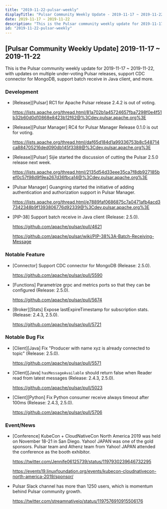```yaml
---
title: "2019-11-22-pulsar-weekly"
displayTitle: "Pulsar Community Weekly Update - 2019-11-17 ~ 2019-11-22"
date: 2019-11-17 ~ 2019-11-22
description: "This is the Pulsar community weekly update for 2019-11-17 ~ 2019-11-22, with updates on multiple under-voting Pulsar releases, support CDC connector for MongoDB, support batch receive in Java client, and more."
id: "2019-11-22-pulsar-weekly"
---
```


## [Pulsar Community Weekly Update] 2019-11-17 ~ 2019-11-22

This is the Pulsar community weekly update for 2019-11-17 ~ 2019-11-22, with updates on multiple under-voting Pulsar releases, support CDC connector for MongoDB, support batch receive in Java client, and more.

### Development

- [Release][Pulsar] RC1 for Apache Pulsar release 2.4.2 is out of voting.

    https://lists.apache.org/thread.html/81a702b1a45724657fba7298f0e4f51b32b60d0d10868e8423b12f62@%3Cdev.pulsar.apache.org%3E

- [Release][Pulsar Manager] RC4 for Pulsar Manager Release 0.1.0 is out for voting.

    https://lists.apache.org/thread.html/daf65d184d1a99336753b8c548714ca884705216ded090db145f3388@%3Cdev.pulsar.apache.org%3E
    
- [Release][Pulsar] Sijie started the discussion of cutting the Pulsar 2.5.0 release next week.

    https://lists.apache.org/thread.html/2135d54d33eee35ca7f8db927185bef0c57f98d9f9ea267d36fbca14@%3Cdev.pulsar.apache.org%3E

- [Pulsar Manager] Guangning started the initiative of adding authentication and authorization support in Pulsar Manager.

    https://lists.apache.org/thread.html/e7889faf0686875c7a0471afb4acd37342348b9f1393806776d92339@%3Cdev.pulsar.apache.org%3E

- [PIP-38] Support batch receive in Java client (Release: 2.5.0).

    https://github.com/apache/pulsar/pull/4621
    
    https://github.com/apache/pulsar/wiki/PIP-38%3A-Batch-Receiving-Message

### Notable Feature

- [Connector] Support CDC connector for MongoDB (Release: 2.5.0).

    https://github.com/apache/pulsar/pull/5590
    
- [Functions] Parametrize grpc and metrics ports so that they can be configured (Release: 2.5.0).

    https://github.com/apache/pulsar/pull/5674
    
- [Broker][Stats] Expose lastExpireTimestamp for subscription stats. (Release: 2.4.3, 2.5.0).

    https://github.com/apache/pulsar/pull/5721

### Notable Bug Fix

- [Client][Java] Fix "Producer with name xyz is already connected to topic" (Release: 2.5.0).

    https://github.com/apache/pulsar/pull/5571
    
- [Client][Java] `hasMessageAvailable` should return false when Reader read from latest messages (Release: 2.4.3, 2.5.0).

    https://github.com/apache/pulsar/pull/5023
    
- [Client][Python] Fix Python consumer receive always timeout after 100ms (Release: 2.4.3, 2.5.0).

    https://github.com/apache/pulsar/pull/5706

### Event/News

* [Conference] KubeCon + CloudNativeCon North America 2019 was held on November 18-21 in San Diego. Yahoo! JAPAN was one of the gold sponsors. Pulsar team and Athenz team from Yahoo! JAPAN attended the conference as the booth exhibitor.

    https://twitter.com/Jennife06125739/status/1197930239646732295
    
    https://events19.linuxfoundation.org/events/kubecon-cloudnativecon-north-america-2019/sponsor/

* Pulsar Slack channel has more than 1250 users, which is momentum behind Pulsar community growth.

    https://twitter.com/streamnativeio/status/1197576910915506176
